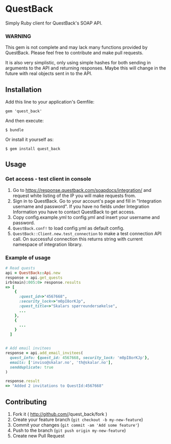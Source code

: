 # QuestBack

Simply Ruby client for QuestBack's SOAP API.

### WARNING

This gem is not complete and may lack many functions provided by QuestBack.
Please feel free to contribute and make pull requests.

It is also very simplistic, only using simple hashes for both sending in arguments to the API and returning responses.
Maybe this will change in the future with real objects sent in to the API.




## Installation

Add this line to your application's Gemfile:

    gem 'quest_back'

And then execute:

    $ bundle

Or install it yourself as:

    $ gem install quest_back

## Usage

### Get access - test client in console

1. Go to https://response.questback.com/soapdocs/integration/ and request white listing of the IP you will make requests from.
2. Sign in to QuestBack. Go to your account's page and fill in "Integration username and password".
   If you have no fields under Integration Information you have to contact QuestBack to get access.
3. Copy config.example.yml to config.yml and insert your username and password.
4. `QuestBack.conf!` to load config.yml as default config.
5. `QuestBack::Client.new.test_connection` to make a test connection API call. On successful connection this returns string with current namespace of integration library.


### Example of usage

```ruby
# Read quests
api = QuestBack::Api.new
response = api.get_quests
irb(main):005:0> response.results
=> [
    {
      :quest_id=>"4567668",
      :security_lock=>"m0pI8orKJp",
      :quest_title=>"Skalars spørreundersøkelse",
      ...
    },
    {
      ...
    }
  ]


# Add email invitees
response = api.add_email_invitees(
  quest_info: {quest_id: 4567668, security_lock: 'm0pI8orKJp'},
  emails: ['inviso@skalar.no', 'th@skalar.no'],
  sendduplicate: true
)

response.result
=> "Added 2 invitations to QuestId:4567668"
```



## Contributing

1. Fork it ( http://github.com/<my-github-username>/quest_back/fork )
2. Create your feature branch (`git checkout -b my-new-feature`)
3. Commit your changes (`git commit -am 'Add some feature'`)
4. Push to the branch (`git push origin my-new-feature`)
5. Create new Pull Request
